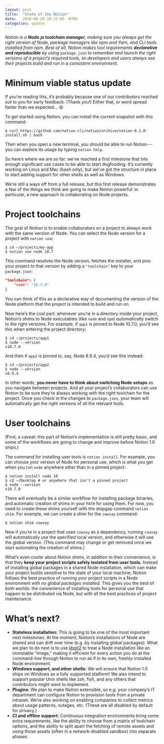 ```yaml
---
layout: post
title:  "State of the Notion"
date:   2018-08-20 10:32:05 -0700
categories: update
---
```

_Notion is a **Node.js toolchain manager**, making sure you always get the right version of Node, package managers like npm and Yarn, and CLI tools installed from npm. Best of all, Notion makes tool requirements **declarative and reproducible** by using_ `package.json` _to remember and launch the right versions of a project’s required tools, so developers and users always see their projects build and run in a consistent environment._

# Minimum viable status update

If you’re reading this, it’s probably because one of our contributors reached out to you for early feedback. (Thank you!) Either that, or word spread faster than we expected… 😝

To get started using Notion, you can install the current snapshot with this command:

```shell
$ curl https://github.com/notion-cli/notion/archive/notion-0.1.0-install.sh | bash
```

Then when you open a new terminal, you should be able to run Notion---you can explore its usage by typing `notion help`.

So here’s where we are so far: we’ve reached a first milestone that hits enough significant use cases to be able to start dogfooding. It’s currently working on Linux and Mac (bash only), but we’ve got the structure in place to start adding support for other shells as well as Windows.

We’re still a ways off from a full release, but this first release demonstrates a few of the things we think are going to make Notion powerful: in particular, a new approach to collaborating on Node projects.

# Project toolchains

The goal of Notion is to enable collaborators on a project to always work with the same version of Node. You can select the Node version for a project with `notion use`:

```shell
$ cd ~/projects/my-app
$ notion use node 10.7
```

This command resolves the Node version, fetches the installer, and pins your project to that version by adding a `"toolchain"` key to your `package.json`:

```json
"toolchain": {
    "node": "10.7.0"
}
```

You can think of this as a declarative way of documenting the version of the Node platform that the project is intended to build and run on.

Now here’s the cool part: whenever you’re in a directory inside your project, Notion’s shims to Node executables (like `node` and `npm`) *automatically* switch to the right versions. For example, if `app1` is pinned to Node 10.7.0, you’d see this when entering the project directory:

```shell
$ cd ~/projects/app1
$ node --version
v10.7.0
```

And then if `app2` is pinned to, say, Node 8.9.4, you’d see this instead:

```shell
$ cd ~/projects/app2
$ node --version
v8.9.4
```

In other words, **you never have to think about switching Node setups** as you navigate between projects. And all your project’s collaborators can use Notion to be sure they’re always working with the right toolchain for the project. Once you check in the changes to `package.json`, your team will automatically get the right versions of all the relevant tools.

# User toolchains

(First, a caveat: this part of Notion’s implementation is still pretty basic, and some of the workflows are going to change and improve before Notion 1.0 ships.)

The command for installing user tools is `notion install`. For example, you can choose your version of Node for personal use, which is what you get when you run `node` anywhere *other* than in a pinned project:

```shell
$ notion install node 10
$ cd ~/Desktop # or anywhere that isn't a pinned project
$ node --version
v10.7.0
```

There will eventually be a similar workflow for installing package binaries, and automatic creation of shims in your `PATH` for using them. For now, you need to create these shims yourself with the stopgap command `notion shim`. For example, we can create a shim for the `cowsay` command:

```shell
$ notion shim cowsay
```

Now if you’re in a project that uses `cowsay` as a dependency, running `cowsay` will automatically use the specified local version, and otherwise it will use the global version. (This command may change or get removed once we start automating the creation of shims.)

What’s even cooler about Notion shims, in addition to their convenience, is that they **keep your project scripts safely isolated from user tools.** Instead of installing global packages in a shared Node installation, which can make your project builds sensitive to the state of your local machine, Notion follows the best practice of running your project scripts in a Node environment *with no global packages installed*. This gives you the best of both worlds: the convenience of installing tools for personal use that happen to be distributed via Node, but with all the best practices of project maintenance.

# What’s next?
- **Stateless installation:** This is going to be one of the most important next milestones. At the moment, Notion’s installations of Node are shared and can drift over time (e.g. by installing global packages). What we plan to do next is to use [libgit2](https://crates.io/crates/git2) to treat a Node installation like an immutable “image,” making it efficient for every action you do at the command-line through Notion to run as if in its own, freshly-installed Node environment.
- **Windows support, and other shells:** We will ensure that Notion 1.0 ships on Windows as a fully supported platform! We also intend to support popular Unix shells like zsh, fish, and any others that contributors might want to implement.
- **Plugins:** We plan to make Notion extensible, so e.g. your company’s IT department can configure Notion to provision tools from a private intranet. We’re also working on enabling companies to collect metrics about usage patterns, outages, etc. (These are all disabled by default for privacy.)
- **CI and offline support:** Continuous integration environments bring some extra requirements, like the ability to choose from a matrix of toolchain options, and the ability to split apart the fetching of remote assets and using those assets (often in a network-disabled sandbox) into separate phases.

